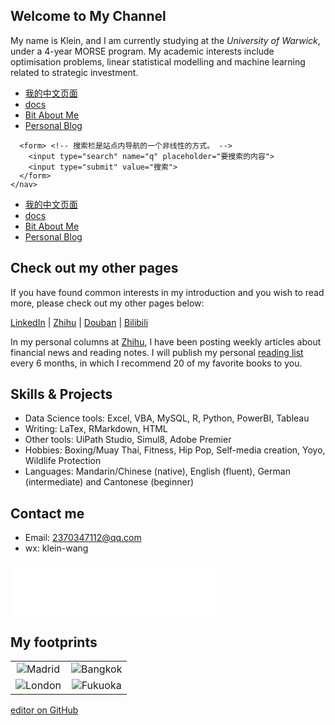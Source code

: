 ## Welcome to My Channel

My name is Klein, and I am currently studying at the _University of Warwick_, under a 4-year MORSE program. 
My academic interests include optimisation problems, linear statistical modelling and machine learning related to strategic investment. 


<nav> <!-- 本站统一的导航栏 -->
      <ul>
        <li><a href="cn">我的中文页面</a></li>
        <li><a href="docs">docs</a></li>
        <li><a href="intro">Bit About Me</a></li>
        <li><a href="blog">Personal Blog</a></li>
      </ul>

      <form> <!-- 搜索栏是站点内导航的一个非线性的方式。 -->
        <input type="search" name="q" placeholder="要搜索的内容">
        <input type="submit" value="搜索">
      </form>
    </nav>

<div class="menu">
    <ul>
    <li><a href="cn">我的中文页面</a></li>
    <li><a href="docs">docs</a></li>
    <li><a href="intro">Bit About Me</a></li>
    <li><a href="blog">Personal Blog</a></li>
    </ul>
</div>


## Check out my other pages

If you have found common interests in my introduction and you wish to read more, please check out my other pages below:

[LinkedIn](https://www.linkedin.com/in/yuanchen-klein-wang-87004a112/)
| [Zhihu](https://www.zhihu.com/people/wang-yuan-chen-24)
| [Douban](https://www.douban.com/people/229534905/)
| [Bilibili](https://space.bilibili.com/15471282)

In my personal columns at [Zhihu](https://www.zhihu.com/people/wang-yuan-chen-24), I have been posting weekly articles about financial news and reading notes. I will publish my personal [reading list](https://zhuanlan.zhihu.com/p/366324411) every 6 months, in which I recommend 20 of my favorite books to you. 


## Skills & Projects

- Data Science tools: Excel, VBA, MySQL, R, Python, PowerBI, Tableau
- Writing: LaTex, RMarkdown, HTML
- Other tools: UiPath Studio, Simul8, Adobe Premier
- Hobbies: Boxing/Muay Thai, Fitness, Hip Pop, Self-media creation, Yoyo, Wildlife Protection
- Languages: Mandarin/Chinese (native), English (fluent), German (intermediate) and Cantonese (beginner)

## Contact me

- Email: 2370347112@qq.com
- wx: klein-wang

<iframe frameborder="no" border="0" marginwidth="0" marginheight="0" width=330 height=86 src="//music.163.com/outchain/player?type=2&id=1392908905&auto=1&height=66"></iframe>

## My footprints

<table>
    <tr>
        <td ><center><img src="https://i.loli.net/2021/05/17/IjBNFtHERmkJXOi.jpg" >Madrid </center></td>
        <td ><center><img src="https://i.loli.net/2021/05/17/8Y7lSGqzTyjBN4F.jpg" >Bangkok </center></td>
    </tr>
    <tr>
        <td ><center><img src="https://i.loli.net/2021/05/17/WnPf2ixXGZzj4mT.jpg" >London </center></td>
        <td ><center><img src="https://i.loli.net/2021/05/17/B4DR58mEliYspFw.jpg" >Fukuoka </center></td>
    </tr>
</table>



[editor on GitHub](https://github.com/klein-wang/kleinwang.github.io/edit/gh-pages/index.md) 
